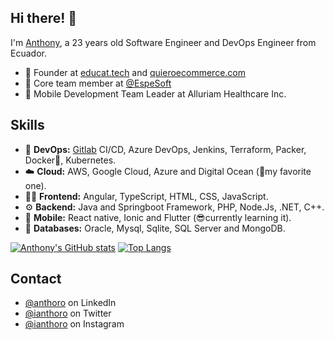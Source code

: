 ## Hi there! 👋
I'm [Anthony](https://www.linkedin.com/in/anthoro), a 23 years old Software Engineer and DevOps Engineer from Ecuador.

- 🧭 Founder at [educat.tech](https://educat.tech/) and [quieroecommerce.com](https://quieroecommerce.com/)
- 👥 Core team member at [@EspeSoft](https://github.com/EspeSoft)
- 📱 Mobile Development Team Leader at Alluriam Healthcare Inc.

## Skills
- 🤝 **DevOps:** [Gitlab](https://gitlab.com/huasipango) CI/CD, Azure DevOps, Jenkins, Terraform, Packer, Docker🐬, Kubernetes.
- ☁️ **Cloud:** AWS, Google Cloud, Azure and Digital Ocean (🦈my favorite one).
- 👨‍💻 **Frontend:** Angular, TypeScript, HTML, CSS, JavaScript.
- ⚙️ **Backend:** Java and Springboot Framework, PHP, Node.Js, .NET, C++.
- 📱 **Mobile:** React native, Ionic and Flutter (😎currently learning it).
- 💽 **Databases:** Oracle, Mysql, Sqlite, SQL Server and MongoDB.

[![Anthony's GitHub stats](https://github-readme-stats.vercel.app/api?username=huasipango&count_private=true&show_icons=true)](https://github.com/anuraghazra/github-readme-stats)
[![Top Langs](https://github-readme-stats.vercel.app/api/top-langs/?username=huasipango&layout=compact)](https://github.com/anuraghazra/github-readme-stats)


## Contact
- [@anthoro](https://www.linkedin.com/in/anthoro) on LinkedIn
- [@ianthoro](https://twitter.com/ianthoro) on Twitter
- [@ianthoro](https://www.instagram.com/ianthoro/) on Instagram

